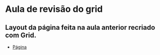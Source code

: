 # Aula de revisão do grid   

## Layout da página feita na aula anterior recriado com Grid.

- [Página](Grid.html)